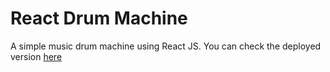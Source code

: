 # React Drum Machine
A simple music drum machine using React JS.
You can check the deployed version [here](https://react-drums.netlify.com)
